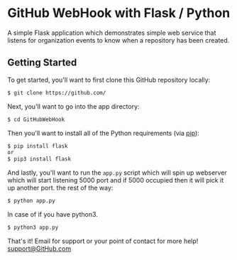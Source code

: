 # GitHub WebHook with Flask / Python

A simple Flask application which demonstrates simple web service that listens for organization events to know when a repository has been created.


## Getting Started

To get started, you'll want to first clone this GitHub repository locally:

```bash
$ git clone https://github.com/
```

Next, you'll want to go into the  app directory:

```bash
$ cd GitHubWebHook
```

Then you'll want to install all of the Python requirements (via
[pip](http://pip.readthedocs.org/en/latest/)):

```bash
$ pip install flask 
or
$ pip3 install flask
```

And lastly, you'll want to run the `app.py` script which will spin up webserver which will start listening 5000 port and if 5000 occupied then it will pick it up another port.
the rest of the way:

```bash
$ python app.py
```
In case of if you have python3.
```bash
$ python3 app.py
```

That's it! Email for support or your point of contact for more help!
[support@GitHub.com](google.com)
